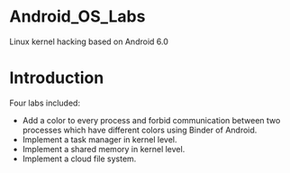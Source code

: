 # Android_OS_Labs
Linux kernel hacking based on Android 6.0

# Introduction
Four labs included:
- Add a color to every process and forbid communication between two processes
which have different colors using Binder of Android.
- Implement a task manager in kernel level.
- Implement a shared memory in kernel level.
- Implement a cloud file system.
